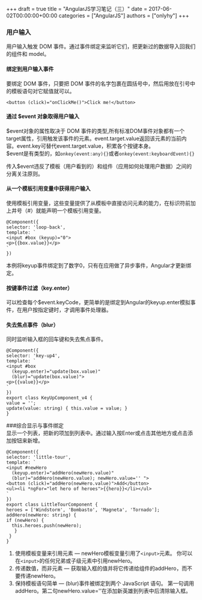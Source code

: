 +++
draft = true
title = "AngularJS学习笔记（三）"
date = 2017-06-02T00:00:00+00:00
categories = ["AngularJS"]
authors = ["onlyhy"]
+++
### 用户输入  
   用户输入触发 DOM 事件。通过事件绑定来监听它们，把更新过的数据导入回我们的组件和 model。

#### 绑定到用户输入事件
   要绑定 DOM 事件，只要把 DOM 事件的名字包裹在圆括号中，然后用放在引号中的模板语句对它赋值就可以。  

    <button (click)="onClickMe()">Click me!</button>  


#### 通过 $event 对象取得用户输入  
   $event对象的属性取决于 DOM 事件的类型,所有标准DOM事件对象都有一个target属性，引用触发该事件的元素。event.target.value返回该元素的当前内容。event.key可替代event.target.value，积累各个按键本身。  
   $event是有类型的，如`onkey(event:any){}`或者`onkey(event:keyboardEvent){}`  

   传入$event违反了模板（用户看到的）和组件（应用如何处理用户数据）之间的分离关注原则。  

#### 从一个模板引用变量中获得用户输入  
   使用模板引用变量，这些变量提供了从模板中直接访问元素的能力，在标识符前加上井号（#）就能声明一个模板引用变量。  

    @Component({
    selector: 'loop-back',
    template: `
    <input #box (keyup)="0">
    <p>{{box.value}}</p>
    `
    })  

本例将keyup事件绑定到了数字0，只有在应用做了异步事件，Angular才更新绑定。

#### 按键事件过滤（key.enter）  
   可以检查每个$event.keyCode，更简单的是绑定到Angular的keyup.enter模拟事件，在用户按指定键时，才调用事件处理器。  

#### 失去焦点事件（blur）  
   同时监听输入框的回车键和失去焦点事件。  

    @Component({
    selector: 'key-up4',
    template: `
    <input #box
      (keyup.enter)="update(box.value)"
      (blur)="update(box.value)">
    <p>{{value}}</p>
    `
    })
    export class KeyUpComponent_v4 {
    value = '';
    update(value: string) { this.value = value; }
    }  

###综合显示与事件绑定  
   显示一个列表，把新的项加到列表中。通过输入按Enter或点击其他地方或点击添加按钮来新增。  
    
    @Component({
    selector: 'little-tour',
    template: `
    <input #newHero
      (keyup.enter)="addHero(newHero.value)"
      (blur)="addHero(newHero.value); newHero.value='' ">
    <button (click)="addHero(newHero.value)">Add</button>
    <ul><li *ngFor="let hero of heroes">{{hero}}</li></ul>
    `
    })
    export class LittleTourComponent {
    heroes = ['Windstorm', 'Bombasto', 'Magneta', 'Tornado'];
    addHero(newHero: string) {
    if (newHero) {
      this.heroes.push(newHero);
       }
     }
    }  

1. 使用模板变量来引用元素 — newHero模板变量引用了`<input>`元素。 你可以在`<input>`的任何兄弟或子级元素中引用newHero。
2. 传递数值，而非元素 — 获取输入框的值并将它传递给组件的addHero，而不要传递newHero。
3. 保持模板语句简单 — (blur)事件被绑定到两个 JavaScript 语句。 
第一句调用addHero。第二句newHero.value=''在添加新英雄到列表中后清除输入框。  





